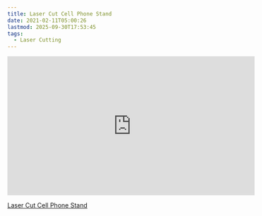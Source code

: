```yaml
---
title: Laser Cut Cell Phone Stand
date: 2021-02-11T05:00:26
lastmod: 2025-09-30T17:53:45
tags:
  - Laser Cutting
---
```


<div class="iframe-16-9-container">
<iframe class="youTubeIframe" width="560" height="315" src="https://www.youtube.com/embed/7RAdmbOudoo?rel=0" title="YouTube video player" frameborder="0" allow="accelerometer; autoplay; clipboard-write; encrypted-media; gyroscope; picture-in-picture; web-share" referrerpolicy="strict-origin-when-cross-origin" allowfullscreen></iframe>
</div>

[Laser Cut Cell Phone Stand](https://youtu.be/7RAdmbOudoo)
